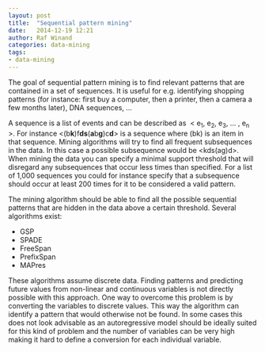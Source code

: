 ```yaml
---
layout: post
title:  "Sequential pattern mining"
date:   2014-12-19 12:21
author: Raf Winand
categories: data-mining
tags:
- data-mining
---
```

The goal of sequential pattern mining is to find relevant patterns that are contained in a set of sequences. It is useful for e.g. identifying shopping patterns (for instance: first buy a computer, then a printer, then a camera a few months later), DNA sequences, ...

A sequence is a list of events and can be described as  < e<sub>1</sub>, e<sub>2</sub>, e<sub>3</sub>, ... , e<sub>n</sub> >. For instance <(b**k**)f**ds**(**a**b**g**)c**d**> is a sequence where (bk) is an item in that sequence. Mining algorithms will try to find all frequent subsequences in the data. In this case a possible subsequence would be <kds(ag)d>. When mining the data you can specify a minimal support threshold that will disregard any subsequences that occur less times than specified. For a list of 1,000 sequences you could for instance specify that a subsequence should occur at least 200 times for it to be considered a valid pattern.

The mining algorithm should be able to find all the possible sequential patterns that are hidden in the data above a certain threshold. Several algorithms exist:

* GSP
* SPADE
* FreeSpan
* PrefixSpan
* MAPres

These algorithms assume discrete data. Finding patterns and predicting future values from non-linear and continuous variables is not directly possible with this approach. One way to overcome this problem is by converting the variables to discrete values. This way the algorithm can identify a pattern that would otherwise not be found. In some cases this does not look advisable as an autoregressive model should be ideally suited for this kind of problem and the number of variables can be very high making it hard to define a conversion for each individual variable.

